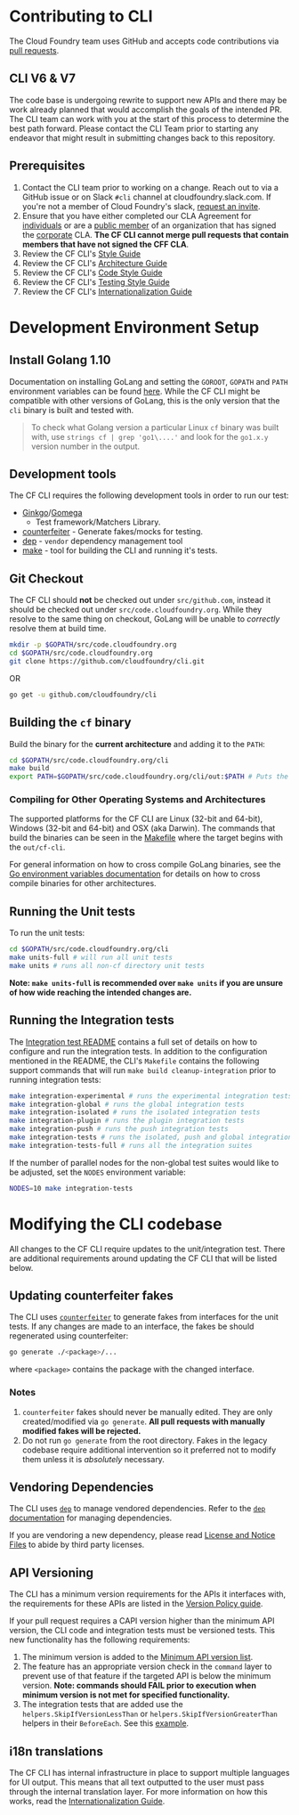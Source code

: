 # Contributing to CLI

The Cloud Foundry team uses GitHub and accepts code contributions via [pull
requests](https://help.github.com/articles/about-pull-requests/).

## CLI V6 & V7

The code base is undergoing rewrite to support new APIs and there may be work
already planned that would accomplish the goals of the intended PR. The CLI team
can work with you at the start of this process to determine the best path
forward. Please contact the CLI Team prior to starting any endeavor that might
result in submitting changes back to this repository.

## Prerequisites
1. Contact the CLI team prior to working on a change. Reach out to via a GitHub
   issue or on Slack `#cli` channel at cloudfoundry.slack.com. If you're not a
   member of Cloud Foundry's slack, [request an
   invite](https://slack.cloudfoundry.org/).
1. Ensure that you have either completed our CLA Agreement for
   [individuals](https://www.cloudfoundry.org/pdfs/CFF_Individual_CLA.pdf) or
   are a [public
   member](https://help.github.com/articles/publicizing-or-hiding-organization-membership/)
   of an organization that has signed the
   [corporate](https://www.cloudfoundry.org/pdfs/CFF_Corporate_CLA.pdf) CLA.
   **The CF CLI cannot merge pull requests that contain members that have not
   signed the CFF CLA**.
1. Review the CF CLI's [Style
   Guide](https://github.com/cloudfoundry/cli/wiki/CF-CLI-Style-Guide)
1. Review the CF CLI's [Architecture
   Guide](https://github.com/cloudfoundry/cli/wiki/Architecture-Guide)
1. Review the CF CLI's [Code Style
   Guide](https://github.com/cloudfoundry/cli/wiki/Code-Style-Guide)
1. Review the CF CLI's [Testing Style
   Guide](https://github.com/cloudfoundry/cli/wiki/Testing-Style-Guide)
1. Review the CF CLI's [Internationalization
   Guide](https://github.com/cloudfoundry/cli/wiki/Internationalization-Guide)

# Development Environment Setup

## Install Golang 1.10

Documentation on installing GoLang and setting the `GOROOT`, `GOPATH` and `PATH`
environment variables can be found [here](https://golang.org/doc/install). While
the CF CLI might be compatible with other versions of GoLang, this is the only
version that the `cli` binary is built and tested with.

> To check what Golang version a particular Linux `cf` binary was built with,
> use `strings cf | grep 'go1\....'` and look for the `go1.x.y` version number
> in the output.

## Development tools

The CF CLI requires the following development tools in order to run our test:
- [Ginkgo](https://github.com/onsi/ginkgo)/[Gomega](https://github.com/onsi/gomega)
  - Test framework/Matchers Library.
- [counterfeiter](https://github.com/maxbrunsfeld/counterfeiter) - Generate
  fakes/mocks for testing.
- [dep](https://github.com/golang/dep) - `vendor` dependency management tool
- [make](https://www.gnu.org/software/make/) - tool for building the CLI and
  running it's tests.

## Git Checkout

The CF CLI should **not** be checked out under `src/github.com`, instead it
should be checked out under `src/code.cloudfoundry.org`. While they resolve to
the same thing on checkout, GoLang will be unable to _correctly_ resolve them at
build time.

```bash
mkdir -p $GOPATH/src/code.cloudfoundry.org
cd $GOPATH/src/code.cloudfoundry.org
git clone https://github.com/cloudfoundry/cli.git
```

OR

```bash
go get -u github.com/cloudfoundry/cli
```

## Building the `cf` binary

Build the binary for the **current architecture** and adding it to the `PATH`:
```bash
cd $GOPATH/src/code.cloudfoundry.org/cli
make build
export PATH=$GOPATH/src/code.cloudfoundry.org/cli/out:$PATH # Puts the built CLI first in your PATH
```

### Compiling for Other Operating Systems and Architectures

The supported platforms for the CF CLI are Linux (32-bit and 64-bit), Windows
(32-bit and 64-bit) and OSX (aka Darwin). The commands that build the binaries
can be seen in the [Makefile](/Makefile) where the target begins with the
`out/cf-cli`.


For general information on how to cross compile GoLang binaries, see the [Go
environment variables
documentation](https://golang.org/doc/install/source#environment) for details on
how to cross compile binaries for other architectures.

## Running the Unit tests

To run the unit tests:
```bash
cd $GOPATH/src/code.cloudfoundry.org/cli
make units-full # will run all unit tests
make units # runs all non-cf directory unit tests
```

**Note: `make units-full` is recommended over `make units` if you are unsure of
how wide reaching the intended changes are.**

## Running the Integration tests

The [Integration test README](/integration/README.md) contains a full set of
details on how to configure and run the integration tests. In addition to the
configuration mentioned in the README, the CLI's `Makefile` contains the
following support commands that will run `make build cleanup-integration` prior
to running integration tests:

```bash
make integration-experimental # runs the experimental integration tests
make integration-global # runs the global integration tests
make integration-isolated # runs the isolated integration tests
make integration-plugin # runs the plugin integration tests
make integration-push # runs the push integration tests
make integration-tests # runs the isolated, push and global integration tests
make integration-tests-full # runs all the integration suites
```

If the number of parallel nodes for the non-global test suites would like to be
adjusted, set the `NODES` environment variable:

```bash
NODES=10 make integration-tests
```

# Modifying the CLI codebase

All changes to the CF CLI require updates to the unit/integration test. There
are additional requirements around updating the CF CLI that will be listed
below.

## Updating counterfeiter fakes

The CLI uses [`counterfeiter`](https://github.com/maxbrunsfeld/counterfeiter) to
generate fakes from interfaces for the unit tests. If any changes are made to an
interface, the fakes be should regenerated using counterfeiter:

```bash
go generate ./<package>/...
```

where `<package>` contains the package with the changed interface.

### Notes
1. `counterfeiter` fakes should never be manually edited. They are only
   created/modified via `go generate`. **All pull requests with manually modified
   fakes will be rejected.**
1. Do not run `go generate` from the root directory. Fakes in the legacy
   codebase require additional intervention so it preferred not to modify them
   unless it is _absolutely_ necessary.

## Vendoring Dependencies

The CLI uses [`dep`](https://github.com/golang/dep) to manage vendored
dependencies. Refer to the [`dep`
documentation](https://golang.github.io/dep/docs/daily-dep.html) for managing
dependencies.

If you are vendoring a new dependency, please read [License and Notice
Files](https://github.com/cloudfoundry/cli/wiki/License-and-Notice-Files) to
abide by third party licenses.

## API Versioning

The CLI has a minimum version requirements for the APIs it interfaces with, the
requirements for these APIs are listed in the [Version Policy
guide](https://github.com/cloudfoundry/cli/wiki/Versioning-Policy#cf-cli-minimum-supported-version).

If your pull request requires a CAPI version higher than the minimum API version,
the CLI code and integration tests must be versioned tests. This new
functionality has the following requirements:

1. The minimum version is added to the [Minimum API version
   list](/api/cloudcontroller/ccversion/minimum_version.go).
1. The feature has an appropriate version check in the `command` layer to prevent
   use of that feature if the targeted API is below the minimum version. **Note:
   commands should FAIL prior to execution when minimum version is not met for
   specified functionality.**
1. The integration tests that are added use the `helpers.SkipIfVersionLessThan`
   or `helpers.SkipIfVersionGreaterThan` helpers in their `BeforeEach`. See this
   [example](https://github.com/cloudfoundry/cli/blob/87aaed8215fad3b2077c6829d1812ead3902d5cf/integration/isolated/create_isolation_segment_command_test.go#L17).

## i18n translations

The CF CLI has internal infrastructure in place to support multiple languages
for UI output. This means that all text outputted to the user must pass through
the internal translation layer. For more information on how this works, read the
[Internationalization
Guide](https://github.com/cloudfoundry/cli/wiki/Internationalization-Guide).
